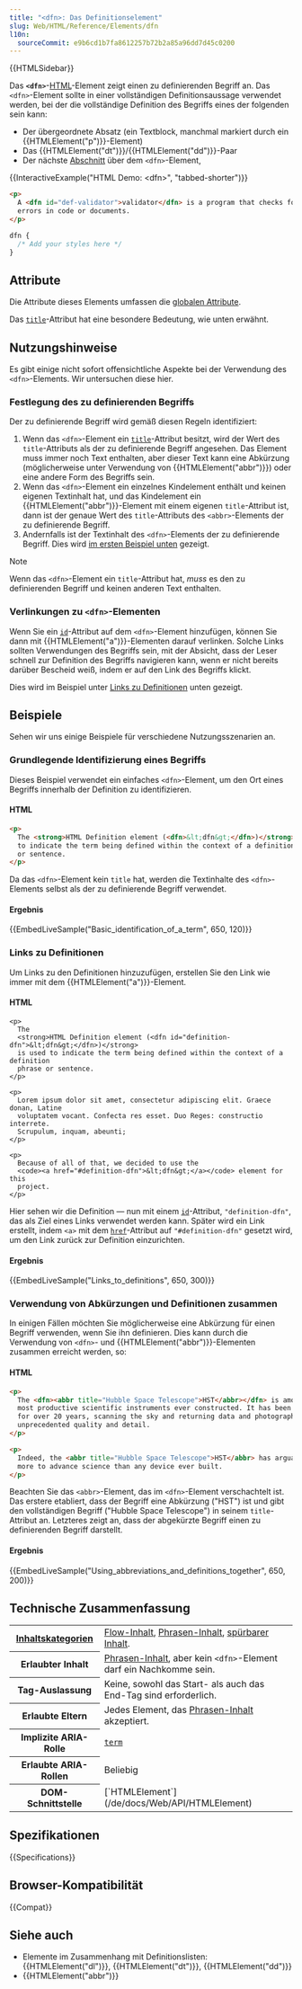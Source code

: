 ```yaml
---
title: "<dfn>: Das Definitionselement"
slug: Web/HTML/Reference/Elements/dfn
l10n:
  sourceCommit: e9b6cd1b7fa8612257b72b2a85a96dd7d45c0200
---
```


{{HTMLSidebar}}

Das **`<dfn>`**-[HTML](/de/docs/Web/HTML)-Element zeigt einen zu definierenden Begriff an. Das `<dfn>`-Element sollte in einer vollständigen Definitionsaussage verwendet werden, bei der die vollständige Definition des Begriffs eines der folgenden sein kann:

- Der übergeordnete Absatz (ein Textblock, manchmal markiert durch ein {{HTMLElement("p")}}-Element)
- Das {{HTMLElement("dt")}}/{{HTMLElement("dd")}}-Paar
- Der nächste [Abschnitt](/de/docs/Web/HTML/Guides/Content_categories#sectioning_content) über dem `<dfn>`-Element,

{{InteractiveExample("HTML Demo: &lt;dfn&gt;", "tabbed-shorter")}}

```html interactive-example
<p>
  A <dfn id="def-validator">validator</dfn> is a program that checks for syntax
  errors in code or documents.
</p>
```

```css interactive-example
dfn {
  /* Add your styles here */
}
```

## Attribute

Die Attribute dieses Elements umfassen die [globalen Attribute](/de/docs/Web/HTML/Reference/Global_attributes).

Das [`title`](/de/docs/Web/HTML/Reference/Global_attributes/title)-Attribut hat eine besondere Bedeutung, wie unten erwähnt.

## Nutzungshinweise

Es gibt einige nicht sofort offensichtliche Aspekte bei der Verwendung des `<dfn>`-Elements. Wir untersuchen diese hier.

### Festlegung des zu definierenden Begriffs

Der zu definierende Begriff wird gemäß diesen Regeln identifiziert:

1. Wenn das `<dfn>`-Element ein [`title`](/de/docs/Web/HTML/Reference/Global_attributes/title)-Attribut besitzt, wird der Wert des `title`-Attributs als der zu definierende Begriff angesehen. Das Element muss immer noch Text enthalten, aber dieser Text kann eine Abkürzung (möglicherweise unter Verwendung von {{HTMLElement("abbr")}}) oder eine andere Form des Begriffs sein.
2. Wenn das `<dfn>`-Element ein einzelnes Kindelement enthält und keinen eigenen Textinhalt hat, und das Kindelement ein {{HTMLElement("abbr")}}-Element mit einem eigenen `title`-Attribut ist, dann ist der genaue Wert des `title`-Attributs des `<abbr>`-Elements der zu definierende Begriff.
3. Andernfalls ist der Textinhalt des `<dfn>`-Elements der zu definierende Begriff. Dies wird [im ersten Beispiel unten](#grundlegende_identifizierung_eines_begriffs) gezeigt.

> [!NOTE]
> Wenn das `<dfn>`-Element ein `title`-Attribut hat, _muss_ es den zu definierenden Begriff und keinen anderen Text enthalten.

### Verlinkungen zu `<dfn>`-Elementen

Wenn Sie ein [`id`](/de/docs/Web/HTML/Reference/Global_attributes/id)-Attribut auf dem `<dfn>`-Element hinzufügen, können Sie dann mit {{HTMLElement("a")}}-Elementen darauf verlinken. Solche Links sollten Verwendungen des Begriffs sein, mit der Absicht, dass der Leser schnell zur Definition des Begriffs navigieren kann, wenn er nicht bereits darüber Bescheid weiß, indem er auf den Link des Begriffs klickt.

Dies wird im Beispiel unter [Links zu Definitionen](#links_zu_definitionen) unten gezeigt.

## Beispiele

Sehen wir uns einige Beispiele für verschiedene Nutzungsszenarien an.

### Grundlegende Identifizierung eines Begriffs

Dieses Beispiel verwendet ein einfaches `<dfn>`-Element, um den Ort eines Begriffs innerhalb der Definition zu identifizieren.

#### HTML

```html
<p>
  The <strong>HTML Definition element (<dfn>&lt;dfn&gt;</dfn>)</strong> is used
  to indicate the term being defined within the context of a definition phrase
  or sentence.
</p>
```

Da das `<dfn>`-Element kein `title` hat, werden die Textinhalte des `<dfn>`-Elements selbst als der zu definierende Begriff verwendet.

#### Ergebnis

{{EmbedLiveSample("Basic_identification_of_a_term", 650, 120)}}

### Links zu Definitionen

Um Links zu den Definitionen hinzuzufügen, erstellen Sie den Link wie immer mit dem {{HTMLElement("a")}}-Element.

#### HTML

```html-nolint
<p>
  The
  <strong>HTML Definition element (<dfn id="definition-dfn">&lt;dfn&gt;</dfn>)</strong>
  is used to indicate the term being defined within the context of a definition
  phrase or sentence.
</p>

<p>
  Lorem ipsum dolor sit amet, consectetur adipiscing elit. Graece donan, Latine
  voluptatem vocant. Confecta res esset. Duo Reges: constructio interrete.
  Scrupulum, inquam, abeunti;
</p>

<p>
  Because of all of that, we decided to use the
  <code><a href="#definition-dfn">&lt;dfn&gt;</a></code> element for this
  project.
</p>
```

Hier sehen wir die Definition — nun mit einem [`id`](/de/docs/Web/HTML/Reference/Global_attributes/id)-Attribut, `"definition-dfn"`, das als Ziel eines Links verwendet werden kann. Später wird ein Link erstellt, indem `<a>` mit dem [`href`](/de/docs/Web/HTML/Reference/Elements/a#href)-Attribut auf `"#definition-dfn"` gesetzt wird, um den Link zurück zur Definition einzurichten.

#### Ergebnis

{{EmbedLiveSample("Links_to_definitions", 650, 300)}}

### Verwendung von Abkürzungen und Definitionen zusammen

In einigen Fällen möchten Sie möglicherweise eine Abkürzung für einen Begriff verwenden, wenn Sie ihn definieren. Dies kann durch die Verwendung von `<dfn>`- und {{HTMLElement("abbr")}}-Elementen zusammen erreicht werden, so:

#### HTML

```html
<p>
  The <dfn><abbr title="Hubble Space Telescope">HST</abbr></dfn> is among the
  most productive scientific instruments ever constructed. It has been in orbit
  for over 20 years, scanning the sky and returning data and photographs of
  unprecedented quality and detail.
</p>

<p>
  Indeed, the <abbr title="Hubble Space Telescope">HST</abbr> has arguably done
  more to advance science than any device ever built.
</p>
```

Beachten Sie das `<abbr>`-Element, das im `<dfn>`-Element verschachtelt ist. Das erstere etabliert, dass der Begriff eine Abkürzung ("HST") ist und gibt den vollständigen Begriff ("Hubble Space Telescope") in seinem `title`-Attribut an. Letzteres zeigt an, dass der abgekürzte Begriff einen zu definierenden Begriff darstellt.

#### Ergebnis

{{EmbedLiveSample("Using_abbreviations_and_definitions_together", 650, 200)}}

## Technische Zusammenfassung

<table class="properties">
  <tbody>
    <tr>
      <th scope="row">
        <a href="/de/docs/Web/HTML/Guides/Content_categories">Inhaltskategorien</a>
      </th>
      <td>
        <a href="/de/docs/Web/HTML/Guides/Content_categories#flow_content">Flow-Inhalt</a>,
        <a href="/de/docs/Web/HTML/Guides/Content_categories#phrasing_content">Phrasen-Inhalt</a>,
        <a href="/de/docs/Web/HTML/Guides/Content_categories#palpable_content">spürbarer Inhalt</a>.
      </td>
    </tr>
    <tr>
      <th scope="row">Erlaubter Inhalt</th>
      <td>
        <a href="/de/docs/Web/HTML/Guides/Content_categories#phrasing_content">Phrasen-Inhalt</a>,
        aber kein <code>&lt;dfn&gt;</code>-Element darf ein Nachkomme sein.
      </td>
    </tr>
    <tr>
      <th scope="row">Tag-Auslassung</th>
      <td>Keine, sowohl das Start- als auch das End-Tag sind erforderlich.</td>
    </tr>
    <tr>
      <th scope="row">Erlaubte Eltern</th>
      <td>
        Jedes Element, das
        <a href="/de/docs/Web/HTML/Guides/Content_categories#phrasing_content">Phrasen-Inhalt</a> akzeptiert.
      </td>
    </tr>
    <tr>
      <th scope="row">Implizite ARIA-Rolle</th>
      <td><a href="/de/docs/Web/Accessibility/ARIA/Reference/Roles/term_role"><code>term</code></a></td>
    </tr>
    <tr>
      <th scope="row">Erlaubte ARIA-Rollen</th>
      <td>Beliebig</td>
    </tr>
    <tr>
      <th scope="row">DOM-Schnittstelle</th>
      <td>[`HTMLElement`](/de/docs/Web/API/HTMLElement)</td>
    </tr>
  </tbody>
</table>

## Spezifikationen

{{Specifications}}

## Browser-Kompatibilität

{{Compat}}

## Siehe auch

- Elemente im Zusammenhang mit Definitionslisten: {{HTMLElement("dl")}}, {{HTMLElement("dt")}}, {{HTMLElement("dd")}}
- {{HTMLElement("abbr")}}
